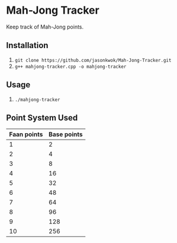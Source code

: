 # Mah-Jong Tracker 
Keep track of Mah-Jong points. 

## Installation 
1. `git clone https://github.com/jasonkwok/Mah-Jong-Tracker.git` 
2. `g++ mahjong-tracker.cpp -o mahjong-tracker` 

## Usage 
1. `./mahjong-tracker` 

## Point System Used 
Faan points | Base points
--- | ---
1 | 2
2 | 4
3 | 8
4 | 16
5 | 32
6 | 48
7 | 64
8 | 96
9 | 128
10 | 256

